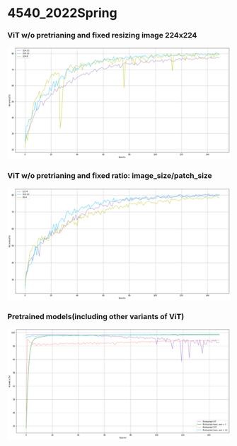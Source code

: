 # 4540_2022Spring
### ViT w/o pretrianing and fixed resizing image 224x224

![ViT w/o pretrianing and fixed resizing image 224x224](https://github.com/MagicSssak/4540_2022Spring/blob/main/figures/224_None.png)

### ViT w/o pretrianing and fixed ratio: image_size/patch_size
![image](https://github.com/MagicSssak/4540_2022Spring/blob/main/figures/fixed_ratio.png)

### Pretrained models(including other variants of ViT)

![image](https://github.com/MagicSssak/4540_2022Spring/blob/main/figures/final.png)
